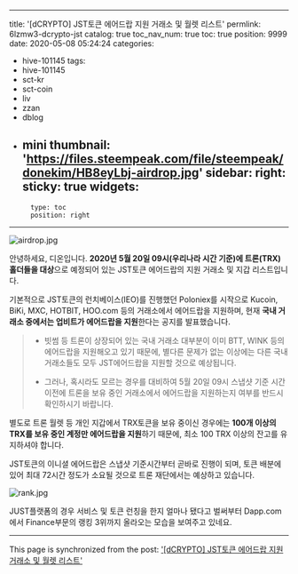 
---
title: '[dCRYPTO] JST토큰 에어드랍 지원 거래소 및 월렛 리스트'
permlink: 6lzmw3-dcrypto-jst
catalog: true
toc_nav_num: true
toc: true
position: 9999
date: 2020-05-08 05:24:24
categories:
- hive-101145
tags:
- hive-101145
- sct-kr
- sct-coin
- liv
- zzan
- dblog
- mini
thumbnail: 'https://files.steempeak.com/file/steempeak/donekim/HB8eyLbj-airdrop.jpg'
sidebar:
    right:
        sticky: true
widgets:
    -
        type: toc
        position: right
---


![airdrop.jpg](https://files.steempeak.com/file/steempeak/donekim/HB8eyLbj-airdrop.jpg)

안녕하세요, 디온입니다. **2020년 5월 20일 09시(우리나라 시간 기준)에 트론(TRX) 홀더들을 대상**으로 예정되어 있는 JST토큰 에어드랍의 지원 거래소 및 지갑 리스트입니다.


기본적으로 JST토큰의 런치베이스(IEO)를 진행했던 Poloniex를 시작으로 Kucoin, BiKi, MXC, HOTBIT, HOO.com 등의 거래소에서 에어드랍을 지원하며, 현재 **국내 거래소 중에서는 업비트가 에어드랍을 지원**한다는 공지를 발표했습니다.

> - 빗썸 등 트론이 상장되어 있는 국내 거래소 대부분이 이미 BTT, WINK 등의 에어드랍을 지원해오고 있기 때문에, 별다른 문제가 없는 이상에는 다른 국내 거래소들도 모두 JST에어드랍을 지원할 것으로 예상됩니다.
>
> - 그러나, 혹시라도 모르는 경우를 대비하여 5월 20일 09시 스냅샷 기준 시간 이전에 트론을 보유 중인 거래소에서 에어드랍을 지원하는지 여부를 반드시 확인하시기 바랍니다.
 

별도로 트론 월렛 등 개인 지갑에서 TRX토큰을 보유 중이신 경우에는 **100개 이상의 TRX를 보유 중인 계정만 에어드랍을 지원**하기 때문에, 최소 100 TRX 이상의 잔고를 유지하셔야 합니다.

 
JST토큰의 이니셜 에어드랍은 스냅샷 기준시간부터 곧바로 진행이 되며, 토큰 배분에 있어 최대 72시간 정도가 소요될 것으로 트론 재단에서는 예상하고 있습니다. 

![rank.jpg](https://files.steempeak.com/file/steempeak/donekim/Wfgsx7bj-rank.jpg)

JUST플랫폼의 경우 서비스 및 토큰 런칭을 한지 얼마나 됐다고 벌써부터 Dapp.com에서 Finance부문의 랭킹 3위까지 올라오는 모습을 보여주고 있네요.

- - -

This page is synchronized from the post: ['[dCRYPTO] JST토큰 에어드랍 지원 거래소 및 월렛 리스트'](https://steemit.com/@donekim/6lzmw3-dcrypto-jst)
